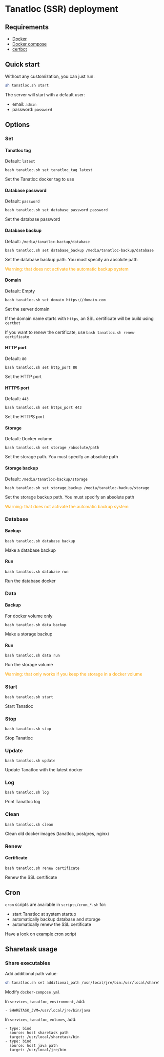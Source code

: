 # Tanatloc (SSR) deployment

## Requirements

- [Docker](https://docs.docker.com/get-docker/)
- [Docker compose](https://docs.docker.com/compose/install/)
- [certbot](https://eff-certbot.readthedocs.io/en/stable/install.html)

## Quick start

Without any customization, you can just run:

```bash
sh tanatloc.sh start
```

The server will start with a default user:

- email: `admin`
- password: `password`

## Options

### Set

#### Tanatloc tag

Default: `latest`

```
bash tanatloc.sh set tanatloc_tag latest
```

Set the Tanatloc docker tag to use

#### Database password

Default: `password`

```
bash tanatloc.sh set database_password password
```

Set the database password

#### Database backup

Default: `/media/tanatloc-backup/database`

```
bash tanatloc.sh set database_backup /media/tanatloc-backup/database
```

Set the database backup path. You must specify an absolute path

<span style="color: orange;">
Warning: that does not activate the automatic backup system
</span>

#### Domain

Default: Empty

```
bash tanatloc.sh set domain https://domain.com
```

Set the server domain

If the domain name starts with `https`, an SSL certificate will be build using `certbot`

If you want to renew the certificate, use `bash tanatloc.sh renew certificate`

#### HTTP port

Default: `80`

```
bash tanatloc.sh set http_port 80
```

Set the HTTP port

#### HTTPS port

Default: `443`

```
bash tanatloc.sh set https_port 443
```

Set the HTTPS port

#### Storage

Default: Docker volume

```
bash tanatloc.sh set storage /absolute/path
```

Set the storage path. You must specify an absolute path

#### Storage backup

Default: `/media/tanatloc-backup/storage`

```
bash tanatloc.sh set storage_backup /media/tanatloc-backup/storage
```

Set the storage backup path. You must specify an absolute path

<span style="color: orange;">
Warning: that does not activate the automatic backup system
</span>

### Database

#### Backup

```
bash tanatloc.sh database backup
```

Make a database backup

#### Run

```
bash tanatloc.sh database run
```

Run the database docker

### Data

#### Backup

For docker volume only

```
bash tanatloc.sh data backup
```

Make a storage backup

#### Run

```
bash tanatloc.sh data run
```

Run the storage volume

<span style="color: orange;">
Warning: that only works if you keep the storage in a docker volume
</span>

### Start

```
bash tanatloc.sh start
```

Start Tanatloc

### Stop

```
bash tanatloc.sh stop
```

Stop Tanatloc

### Update

```
bash tanatloc.sh update
```

Update Tanatloc with the latest docker

### Log

```
bash tanatloc.sh log
```

Print Tanatloc log

### Clean

```
bash tanatloc.sh clean
```

Clean old docker images (tanatloc, postgres, nginx)

### Renew

#### Certificate

```
bash tanatloc.sh renew certificate
```

Renew the SSL certificate

## Cron

`cron` scripts are available in `scripts/cron_*.sh` for:

- start Tanatloc at system startup
- automatically backup database and storage
- automatically renew the SSL certificate

Have a look on [example cron script](scripts/example.cron)

## Sharetask usage

### Share executables

Add additional path value:

```bash
sh tanatloc.sh set additional_path /usr/local/jre/bin:/usr/local/sharetask/bin
```

Modify `docker-compose.yml`

In `services`, `tanatloc`, `environment`, add:

```
- SHARETASK_JVM=/usr/local/jre/bin/java
```

In `services`, `tanatloc`, `volumes`, add:

```
- type: bind
  source: host sharetask path
  target: /usr/local/sharetask/bin
- type: bind
  source: host java path
  target: /usr/local/jre/bin
```
